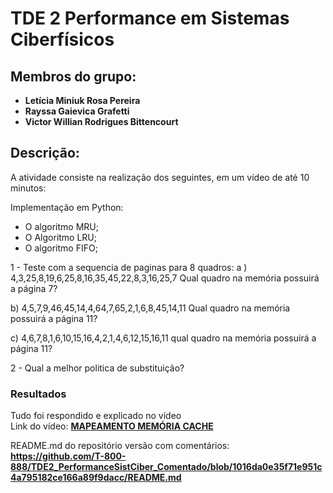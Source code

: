 # TDE 2 Performance em Sistemas Ciberfísicos
## Membros do grupo:
- **Letícia Miniuk Rosa Pereira**
- **Rayssa Gaievica Grafetti**
- **Victor Willian Rodrigues Bittencourt**
## Descrição:
A atividade consiste na realização dos seguintes, em um vídeo de até 10 minutos:

Implementação em Python:
- O algoritmo MRU;
- O Algoritmo LRU;
- O algoritmo FIFO;
  
1  - Teste com a sequencia de paginas para 8 quadros:
a ) 4,3,25,8,19,6,25,8,16,35,45,22,8,3,16,25,7
Qual quadro na memória possuirá a página 7?

 b)  4,5,7,9,46,45,14,4,64,7,65,2,1,6,8,45,14,11
Qual quadro na memória possuirá a página 11?

 c) 4,6,7,8,1,6,10,15,16,4,2,1,4,6,12,15,16,11 
qual quadro na memória possuirá a página 11?

2 - Qual a melhor politica de substituição?


### Resultados
Tudo foi respondido e explicado no vídeo <br>
Link do vídeo: **[MAPEAMENTO MEMÓRIA CACHE](https://youtu.be/d7ZrditEWv8)**


README.md do repositório versão com comentários: 
**https://github.com/T-800-888/TDE2_PerformanceSistCiber_Comentado/blob/1016da0e35f71e951c4a795182ce166a89f9dacc/README.md**

